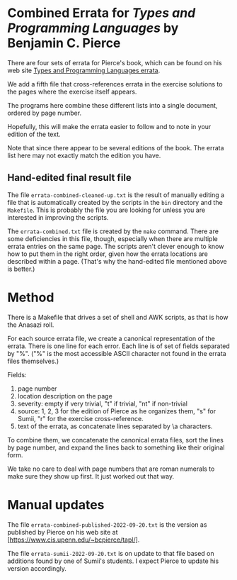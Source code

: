 # Combined Errata for _Types and Programming Languages_ by Benjamin C. Pierce
There are four sets of errata for Pierce's book,
which can be found on his web site
[Types and Programming Languages errata](http://www.cis.upenn.edu/~bcpierce/tapl/errata.txt).

We add a fifth file
that cross-references errata in the exercise solutions
to the pages where the exercise itself appears.

The programs here combine these different lists into a single document,
ordered by page number.

Hopefully, this will make the errata easier to follow
and to note in your edition of the text.

Note that since there appear to be several editions of the book.
The errata list here may not exactly match the edition you have.


## Hand-edited final result file
The file `errata-combined-cleaned-up.txt` is the result
of manually editing a file that is automatically created by the scripts
in the `bin` directory and the `Makefile`.
This is probably the file you are looking for
unless you are interested in improving the scripts.

The `errata-combined.txt` file is created by the `make` command.
There are some deficiencies in this file, though, especially when there are multiple
errata entries on the same page.
The scripts aren't clever enough to know how to put them in the right order,
given how the errata locations are described within a page.
(That's why the hand-edited file mentioned above is better.)


# Method
There is a Makefile that drives a set of shell and AWK scripts,
as that is how the Anasazi roll.

For each source errata file, we create a canonical representation of the errata.
There is one line for each error. Each line is of set of fields separated by "%".
("%" is the most accessible ASCII character not found in the errata files themselves.)

Fields:

1. page number
1. location description on the page
1. severity: empty if very trivial, "t" if trivial, "nt" if non-trivial
1. source: 1, 2, 3 for the edition of Pierce as he organizes them, "s" for Sumii, "r" for the exercise cross-reference.
1. text of the errata, as concatenate lines separated by \a characters.

To combine them,
we concatenate the canonical errata files,
sort the lines by page number,
and expand the lines back to something like their original form.

We take no care to deal with page numbers
that are roman numerals to make sure they show up first.
It just worked out that way.

# Manual updates
The file `errata-combined-published-2022-09-20.txt` is the version as published by Pierce on his web site at [https://www.cis.upenn.edu/~bcpierce/tapl/].

The file `errata-sumii-2022-09-20.txt` is on update to that file based on additions found by one of Sumii's students. I expect Pierce to update his version accordingly.
